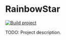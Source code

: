 # RainbowStar

[![Build project](https://github.com/gustavodiasag/RainbowStar/actions/workflows/main.yml/badge.svg)](https://github.com/gustavodiasag/RainbowStar/actions/workflows/main.yml)

TODO: Project description.